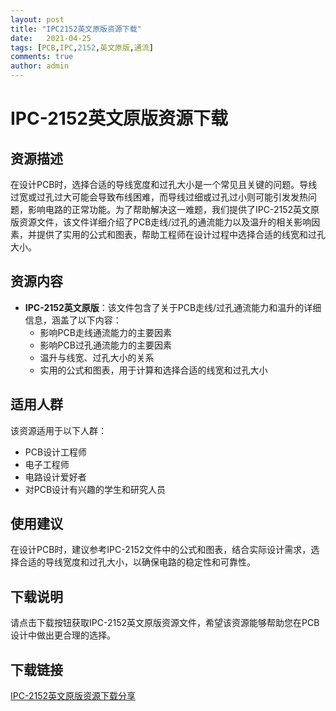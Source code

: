 ```yaml
---
layout: post
title: "IPC2152英文原版资源下载"
date:   2021-04-25
tags: [PCB,IPC,2152,英文原版,通流]
comments: true
author: admin
---
```

# IPC-2152英文原版资源下载

## 资源描述

在设计PCB时，选择合适的导线宽度和过孔大小是一个常见且关键的问题。导线过宽或过孔过大可能会导致布线困难，而导线过细或过孔过小则可能引发发热问题，影响电路的正常功能。为了帮助解决这一难题，我们提供了IPC-2152英文原版资源文件，该文件详细介绍了PCB走线/过孔的通流能力以及温升的相关影响因素，并提供了实用的公式和图表，帮助工程师在设计过程中选择合适的线宽和过孔大小。

## 资源内容

- **IPC-2152英文原版**：该文件包含了关于PCB走线/过孔通流能力和温升的详细信息，涵盖了以下内容：
  - 影响PCB走线通流能力的主要因素
  - 影响PCB过孔通流能力的主要因素
  - 温升与线宽、过孔大小的关系
  - 实用的公式和图表，用于计算和选择合适的线宽和过孔大小

## 适用人群

该资源适用于以下人群：
- PCB设计工程师
- 电子工程师
- 电路设计爱好者
- 对PCB设计有兴趣的学生和研究人员

## 使用建议

在设计PCB时，建议参考IPC-2152文件中的公式和图表，结合实际设计需求，选择合适的导线宽度和过孔大小，以确保电路的稳定性和可靠性。

## 下载说明

请点击下载按钮获取IPC-2152英文原版资源文件，希望该资源能够帮助您在PCB设计中做出更合理的选择。

## 下载链接

[IPC-2152英文原版资源下载分享](https://pan.quark.cn/s/328072485203)